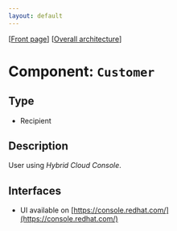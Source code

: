 ```yaml
---
layout: default
---
```

\[[Front page](../overall-architecture.html)\] \[[Overall architecture](../overall-architecture.html)\]



# Component: `Customer`



## Type

* Recipient



## Description

User using *Hybrid Cloud Console*.


## Interfaces

* UI available on [https://console.redhat.com/](https://console.redhat.com/)
